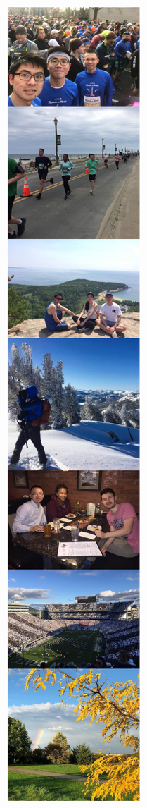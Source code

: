 

<img align="right" src="/assets/img/m.jpg" alt="" width="300">



<img align="right" src="/assets/img/marathon2.jpeg" alt="" width="300">


<img align="right" src="/assets/img/acadia2.jpeg" alt="" width="300">

<img align="right" src="/assets/img/skiing.jpeg" alt="" width="300">

<img align="right" src="/assets/img/Intern.jpeg" alt="" width="300">

<img align="right" src="/assets/img/football.jpeg" alt="" width="300">

<img align="right" src="/assets/img/statecollege.jpeg" alt="" width="300">

<img align="right" src="/assets/img/My Post.jpeg" alt="" width="600">

